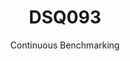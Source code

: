 ---
layout: docu
title: DSQ093
subtitle: Continuous Benchmarking
selected: TPC-DS
expanded: Benchmarking
benchmark: /individual_results/DSQ093.html
---